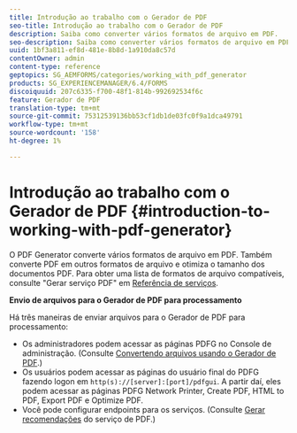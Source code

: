 ```yaml
---
title: Introdução ao trabalho com o Gerador de PDF
seo-title: Introdução ao trabalho com o Gerador de PDF
description: Saiba como converter vários formatos de arquivo em PDF.
seo-description: Saiba como converter vários formatos de arquivo em PDF.
uuid: 1bf3a811-ef8d-481e-8b8d-1a910da8c57d
contentOwner: admin
content-type: reference
geptopics: SG_AEMFORMS/categories/working_with_pdf_generator
products: SG_EXPERIENCEMANAGER/6.4/FORMS
discoiquuid: 207c6335-f700-48f1-814b-992692534f6c
feature: Gerador de PDF
translation-type: tm+mt
source-git-commit: 75312539136bb53cf1db1de03fc0f9a1dca49791
workflow-type: tm+mt
source-wordcount: '158'
ht-degree: 1%

---
```



# Introdução ao trabalho com o Gerador de PDF {#introduction-to-working-with-pdf-generator}

O PDF Generator converte vários formatos de arquivo em PDF. Também converte PDF em outros formatos de arquivo e otimiza o tamanho dos documentos PDF. Para obter uma lista de formatos de arquivo compatíveis, consulte &quot;Gerar serviço PDF&quot; em [Referência de serviços](https://www.adobe.com/go/learn_aemforms_services_63).

**Envio de arquivos para o Gerador de PDF para processamento**

Há três maneiras de enviar arquivos para o Gerador de PDF para processamento:

* Os administradores podem acessar as páginas PDFG no Console de administração. (Consulte [Convertendo arquivos usando o Gerador de PDF](/help/forms/using/admin-help/converting-files-using-pdf-generator.md).)
* Os usuários podem acessar as páginas do usuário final do PDFG fazendo logon em `http(s)://[server]:[port]/pdfgui`. A partir daí, eles podem acessar as páginas PDFG Network Printer, Create PDF, HTML to PDF, Export PDF e Optimize PDF.
* Você pode configurar endpoints para os serviços. (Consulte <!--Fix broken link Managing Endpoints and --> [Gerar recomendações](/help/forms/using/admin-help/configuring-watched-folder-endpoints.md#generate-pdf-service-recommendations) do serviço de PDF.)

